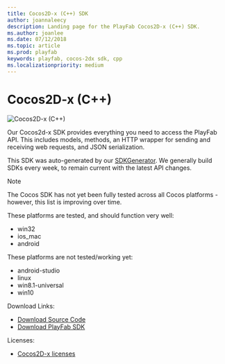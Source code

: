 ```yaml
---
title: Cocos2D-x (C++) SDK
author: joannaleecy
description: Landing page for the PlayFab Cocos2D-x (C++) SDK.
ms.author: joanlee
ms.date: 07/12/2018
ms.topic: article
ms.prod: playfab
keywords: playfab, cocos-2dx sdk, cpp
ms.localizationpriority: medium
---
```


# Cocos2D-x (C++)

![Cocos2D-x (C++)](./media/cocos2dx1.png)

Our Cocos2d-x SDK provides everything you need to access the PlayFab API. This includes models, methods, an HTTP wrapper for sending and receiving web requests, and JSON serialization.

This SDK was auto-generated by our [SDKGenerator](../sdkgenerator/index.md). We generally build SDKs every week, to remain current with the latest API changes.

> [!NOTE]
> The Cocos SDK has not yet been fully tested across all Cocos platforms - however, this list is improving over time.
>
> These platforms are tested, and should function very well:
>
>- win32
>- ios_mac
>- android
>
> These platforms are not tested/working yet:
>
>- android-studio
>- linux
>- win8.1-universal
>- win10

Download Links:

- [Download Source Code](https://github.com/PlayFab/Cocos2d-xSDK)
- [Download PlayFab SDK](https://aka.ms/playfabCsharpsdkdownload)

Licenses:

- [Cocos2D-x licenses](license.md)